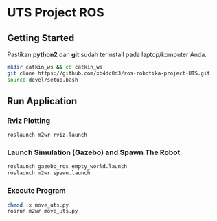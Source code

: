 # UTS Project ROS 

## __Getting Started__
Pastikan **python2** dan **git** sudah terinstall pada laptop/komputer Anda.
```bash
mkdir catkin_ws && cd catkin_ws
git clone https://github.com/xb4dc0d3/ros-robotika-project-UTS.git
source devel/setup.bash
```

## __Run Application__
### Rviz Plotting
```bash
roslaunch m2wr rviz.launch
```
### Launch Simulation (Gazebo) and Spawn The Robot
```bash
roslaunch gazebo_ros empty_world.launch
roslaunch m2wr spawn.launch
```
### Execute Program
```bash
chmod +x move_uts.py
rosrun m2wr move_uts.py
```


